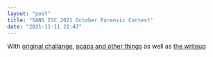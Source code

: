 ```yaml
---
layout: "post"
title: "SANS ISC 2021 October Forensic Contest"
date: "2021-11-11 21:47"
---
```

With [original challange](https://isc.sans.edu/forums/diary/October+2021+Contest+Forensic+Challenge/27960/), [pcaps and other things](https://www.malware-traffic-analysis.net/2021/10/22/index.html) as well as [the writeup](https://isc.sans.edu/diary/October+2021+Forensic+Contest%3A+Answers+and+Analysis/27998)